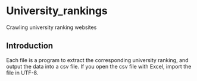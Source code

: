 # University_rankings
Crawling university ranking websites

## Introduction
Each file is a program to extract the corresponding university ranking, and output the data into a csv file. If you open the csv file with Excel, import the file in UTF-8. 
